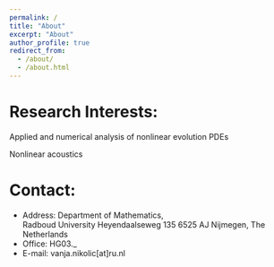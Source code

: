 ```yaml
---
permalink: /
title: "About"
excerpt: "About"
author_profile: true
redirect_from: 
  - /about/
  - /about.html
---
```


**Research Interests:**
======
Applied and numerical analysis of nonlinear evolution PDEs

Nonlinear acoustics
	
**Contact:**
======
* Address: 
  Department of Mathematics,	
  Radboud University
  Heyendaalseweg 135
  6525 AJ Nijmegen, The Netherlands
* Office: HG03._
* E-mail: vanja.nikolic[at]ru.nl
